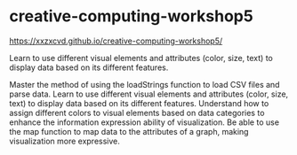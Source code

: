 # creative-computing-workshop5

https://xxzxcvd.github.io/creative-computing-workshop5/

Learn to use different visual elements and attributes (color, size, text) to display data based on its different features.

Master the method of using the loadStrings function to load CSV files and parse data.
Learn to use different visual elements and attributes (color, size, text) to display data based on its different features.
Understand how to assign different colors to visual elements based on data categories to enhance the information expression ability of visualization.
Be able to use the map function to map data to the attributes of a graph, making visualization more expressive.
